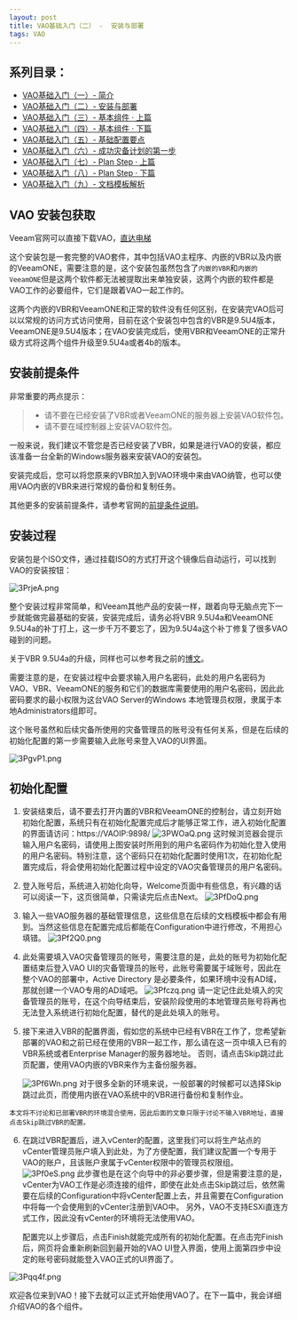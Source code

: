 ```yaml
---
layout: post
title: VAO基础入门（二） -  安装与部署
tags: VAO
---
```


## 系列目录：

- [VAO基础入门（一）-  简介](https://blog.backupnext.cloud/_posts/2020-02-17-VAO-Guide-01/)
- [VAO基础入门（二）-  安装与部署](https://blog.backupnext.cloud/_posts/2020-02-18-VAO-Guide-02/)
- [VAO基础入门（三）-  基本组件 · 上篇](https://blog.backupnext.cloud/_posts/2020-02-19-VAO-Guide-03/)
- [VAO基础入门（四）-  基本组件 · 下篇](https://blog.backupnext.cloud/_posts/2020-02-20-VAO-Guide-04/)
- [VAO基础入门（五）-  基础配置要点](https://blog.backupnext.cloud/_posts/2020-02-21-VAO-Guide-05/)
- [VAO基础入门（六）-  成功灾备计划的第一步](https://blog.backupnext.cloud/_posts/2020-02-25-VAO-Guide-06/)
- [VAO基础入门（七）-  Plan Step  · 上篇](https://blog.backupnext.cloud/_posts/2020-02-27-VAO-Guide-07/)
- [VAO基础入门（八）-  Plan Step  · 下篇](https://blog.backupnext.cloud/_posts/2020-02-28-VAO-Guide-08/)
- [VAO基础入门（九）-  文档模板解析](https://blog.backupnext.cloud/_posts/2020-03-02-VAO-Guide-09/)



## VAO 安装包获取

Veeam官网可以直接下载VAO，[直达电梯](https://www.veeam.com/availability-orchestrator-download.html)

这个安装包是一套完整的VAO套件，其中包括VAO主程序、内嵌的VBR以及内嵌的VeeamONE，需要注意的是，这个安装包虽然包含了`内嵌的VBR`和`内嵌的VeeamONE`但是这两个软件都无法被提取出来单独安装，这两个内嵌的软件都是VAO工作的必要组件，它们是跟着VAO一起工作的。

这两个内嵌的VBR和VeeamONE和正常的软件没有任何区别，在安装完VAO后可以以常规的访问方式访问使用，目前在这个安装包中包含的VBR是9.5U4版本，VeeamONE是9.5U4版本；在VAO安装完成后，使用VBR和VeeamONE的正常升级方式将这两个组件升级至9.5U4a或者4b的版本。



## 安装前提条件

非常重要的两点提示：

> - 请不要在已经安装了VBR或者VeeamONE的服务器上安装VAO软件包。
> - 请不要在域控制器上安装VAO软件包。

一般来说，我们建议不管您是否已经安装了VBR，如果是进行VAO的安装，都应该准备一台全新的Windows服务器来安装VAO的安装包。

安装完成后，您可以将您原来的VBR加入到VAO环境中来由VAO纳管，也可以使用VAO内嵌的VBR来进行常规的备份和复制任务。

其他更多的安装前提条件，请参考官网的[前提条件说明](https://helpcenter.veeam.com/docs/vao/deployment/system_requirements.html?ver=20)。



## 安装过程

安装包是个ISO文件，通过挂载ISO的方式打开这个镜像后自动运行，可以找到VAO的安装按钮：

![3PrjeA.png](https://s2.ax1x.com/2020/02/17/3PrjeA.png)

整个安装过程非常简单，和Veeam其他产品的安装一样，跟着向导无脑点完下一步就能做完最基础的安装，安装完成后，请务必将VBR 9.5U4a和VeeamONE 9.5U4a的补丁打上，这一步千万不要忘了，因为9.5U4a这个补丁修复了很多VAO碰到的问题。

关于VBR 9.5U4a的升级，同样也可以参考我之前的[博文](https://blog.backupnext.cloud/_posts/2020-02-13-How-to-upgrade-VBR/)。

需要注意的是，在安装过程中会要求输入用户名密码，此处的用户名密码为VAO、VBR、VeeamONE的服务和它们的数据库需要使用的用户名密码，因此此密码要求的最小权限为这台VAO Server的Windows 本地管理员权限，隶属于本地Administrators组即可。

这个账号虽然和后续灾备所使用的灾备管理员的账号没有任何关系，但是在后续的初始化配置的第一步需要输入此账号来登入VAO的UI界面。

![3PgvP1.png](https://s2.ax1x.com/2020/02/17/3PgvP1.png)





## 初始化配置

1. 安装结束后，请不要去打开内置的VBR和VeeamONE的控制台，请立刻开始初始化配置，系统只有在初始化配置完成后才能够正常工作，进入初始化配置的界面请访问：https://VAOIP:9898/
   ![3PWOaQ.png](https://s2.ax1x.com/2020/02/17/3PWOaQ.png)
   这时候浏览器会提示输入用户名密码，请使用上图安装时所用到的用户名密码作为初始化登入使用的用户名密码。特别注意，这个密码只在初始化配置时使用1次，在初始化配置完成后，将会使用初始化配置过程中设定的VAO灾备管理员的用户名密码。

2. 登入账号后，系统进入初始化向导，Welcome页面中有些信息，有兴趣的话可以阅读一下，这页很简单，只需读完后点击Next。
   ![3PfDoQ.png](https://s2.ax1x.com/2020/02/17/3PfDoQ.png)

3. 输入一些VAO服务器的基础管理信息，这些信息在后续的文档模板中都会有用到。当然这些信息在配置完成后都能在Configuration中进行修改，不用担心填错。
   ![3Pf2Q0.png](https://s2.ax1x.com/2020/02/17/3Pf2Q0.png)

4. 此处需要填入VAO灾备管理员的账号，需要注意的是，此处的账号为初始化配置结束后登入VAO UI的灾备管理员的账号，此账号需要属于域账号，因此在整个VAO的部署中，Active Directory 是必要条件，如果环境中没有AD域，那就创建一个VAO专用的AD域吧。
   ![3Pfczq.png](https://s2.ax1x.com/2020/02/17/3Pfczq.png)
   请一定记住此处填入的灾备管理员的账号，在这个向导结束后，安装阶段使用的本地管理员账号将再也无法登入系统进行初始化配置，替代的是此处填入的账号。

5. 接下来进入VBR的配置界面，假如您的系统中已经有VBR在工作了，您希望新部署的VAO和之前已经在使用的VBR一起工作，那么请在这一页中填入已有的VBR系统或者Enterprise Manager的服务器地址。
   否则，请点击Skip跳过此页配置，使用VAO内嵌的VBR来作为主备份服务器。

   ![3Pf6Wn.png](https://s2.ax1x.com/2020/02/17/3Pf6Wn.png)
   对于很多全新的环境来说，一般部署的时候都可以选择Skip跳过此页，而使用内嵌在VAO系统中的VBR进行备份和复制作业。
   

`本文将不讨论和已部署VBR的环境混合使用，因此后面的文章只限于讨论不输入VBR地址，直接点击Skip跳过VBR的配置。`

6. 在跳过VBR配置后，进入vCenter的配置，这里我们可以将生产站点的vCenter管理员账户填入到此处，为了方便配置，我们建议配置一个专用于VAO的账户，且该账户隶属于vCenter权限中的管理员权限组。
   ![3Pf0eS.png](https://s2.ax1x.com/2020/02/17/3Pf0eS.png)
   此步骤也是在这个向导中的非必要步骤，但是需要注意的是，vCenter为VAO工作是必须连接的组件，即使在此处点击Skip跳过后，依然需要在后续的Configuration中将vCenter配置上去，并且需要在Configuration中将每一个会使用到的vCenter注册到VAO中。
   另外，VAO不支持ESXi直连方式工作，因此没有vCenter的环境将无法使用VAO。
   
   配置完以上步骤后，点击Finish就能完成所有的初始化配置。在点击完Finish后，网页将会重新刷新回到最开始的VAO UI登入界面，使用上面第四步中设定的账号密码就能登入VAO正式的UI界面了。

![3Pqq4f.png](https://s2.ax1x.com/2020/02/17/3Pqq4f.png)

欢迎各位来到VAO！接下去就可以正式开始使用VAO了。在下一篇中，我会详细介绍VAO的各个组件。

